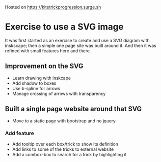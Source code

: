 Hosted on https://kitetrickprogression.surge.sh

# Exercise to use a SVG image

It was first started as an exercise to create and use a SVG diagram with inskscape; then a simple one page site was built around it.
And then it was refined with small features here and there.

## Improvement on the SVG
- Learn drawing with inskcape
- Add shadow to boxes
- Use b-spline for arrows
- Manage crossing of arrows with transparency

## Built a single page website around that SVG
- Move to a static page with bootstrap and no jquery

### Add feature
- Add tooltip over each box/trick to show its definition
- Add links to some of the tricks to external website
- Add a combox-box to search for a trick by highlighting it

